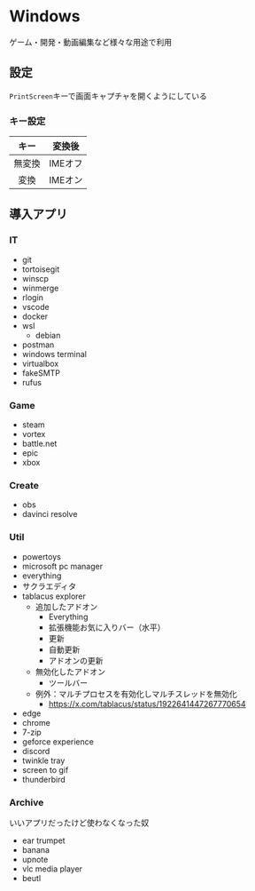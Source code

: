 # Windows
ゲーム・開発・動画編集など様々な用途で利用

## 設定
`PrintScreen`キーで画面キャプチャを開くようにしている

### キー設定
|  キー  | 変換後  |
| :----: | :-----: |
| 無変換 | IMEオフ |
|  変換  | IMEオン |

## 導入アプリ
### IT
* git
* tortoisegit
* winscp
* winmerge
* rlogin
* vscode
* docker
* wsl
    * debian
* postman
* windows terminal
* virtualbox
* fakeSMTP
* rufus

### Game
* steam
* vortex
* battle.net
* epic
* xbox

### Create
* obs
* davinci resolve

### Util
* powertoys
* microsoft pc manager
* everything
* サクラエディタ
* tablacus explorer
    * 追加したアドオン
        * Everything
        * 拡張機能お気に入りバー（水平）
        * 更新
        * 自動更新
        * アドオンの更新
    * 無効化したアドオン
        * ツールバー
    * 例外：マルチプロセスを有効化しマルチスレッドを無効化
        * https://x.com/tablacus/status/1922641447267770654
* edge
* chrome
* 7-zip
* geforce experience
* discord
* twinkle tray
* screen to gif
* thunderbird

### Archive
いいアプリだったけど使わなくなった奴
* ear trumpet
* banana
* upnote
* vlc media player
* beutl